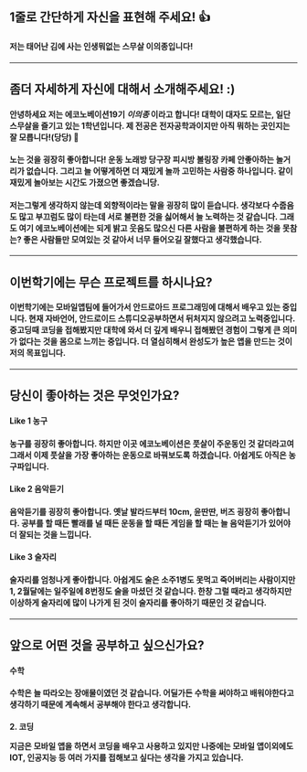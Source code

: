 ##  1줄로 간단하게 자신을 표현해 주세요! :+1:

#### 저는 태어난 김에 사는 인생뭐없는 스무살 이의종입니다!
---
## 좀더 자세하게 자신에 대해서 소개해주세요! :)

#### 안녕하세요 저는 에코노베이션19기 *이의종* 이라고 합니다! 대학이 대자도 모르는, 일단 스무살을 즐기고 있는 1학년입니다. 제 전공은 전자공학과이지만 아직 뭐하는 곳인지는 잘 모릅니다!(당당) :eyes: 

#### 노는 것을 굉장히 좋아합니다! 운동 노래방 당구장 피시방 볼링장 카페 안좋아하는 놀거리가 없습니다. 그리고 늘 어떻게하면 더 재밌게 놀까 고민하는 사람중 하나입니다. 같이 재밌게 놀아보는 시간도 가졌으면 좋겠습니당.

#### 저는그렇게 생각하지 않는데 외향적이라는 말을 굉장히 많이 듣습니다. 생각보다 수줍음도 많고 부끄럼도 많이 타는데 서로 불편한 것을 싫어해서 늘 노력하는 것 같습니다. 그래도 여기 에코노베이션에는 되게 밝고 웃음도 많으신 다른 사람을 불편하게 하는 것을 못참는? 좋은 사람들만 모여있는 것 같아서 너무 들어오길 잘했다고 생각했습니다.
---

## 이번학기에는 무슨 프로젝트를 하시나요?

#### 이번학기에는 모바일앱팀에 들어가서 안드로아드 프로그래밍에 대해서 배우고 있는 중입니다. 현재 자바언어, 안드로이드 스튜디오공부하면서 뒤처지지 않으려고 노력중입니다. 중고딩때 코딩을 접해봤지만 대학에 와서 더 깊게 배우니 접해봤던 경험이 그렇게 큰 의미가 없다는 것을 몸으로 느끼는 중입니다. 더 열심히해서 완성도가 높은 앱을 만드는 것이 저의 목표입니다.

---

## 당신이 좋아하는 것은 무엇인가요?

#### Like 1 농구
#### 농구를 굉장히 좋아합니다. 하지만 이곳 에코노베이션은 풋살이 주운동인 것 같더라고여 그래서 이제 풋살을 가장 좋아하는 운동으로 바꿔보도록 하겠습니다. 아쉽게도 아직은 농구파입니다.
#### Like 2 음악듣기
#### 음악듣기를 굉장히 좋아합니다. 옛날 발라드부터 10cm, 윤딴딴, 버즈 굉장히 좋아합니다. 공부를 할 때든 빨래를 널 때든 운동을 할 때든 게임을 할 때는 늘 음악듣기가 있어야 더 잘되는 것을 느낍니다.
#### Like 3 술자리
#### 술자리를 엄청나게 좋아합니다. 아쉽게도 술은 소주1병도 못먹고 죽어버리는 사람이지만 1, 2월달에는 일주일에 8번정도 술을 마셨던 것 같습니다. 한창 그럴 때라고 생각하지만 이상하게 술자리에 많이 나가게 된 것이 술자리를 좋아하기 때문인 것 같습니다.

---

## 앞으로 어떤 것을 공부하고 싶으신가요?

#### 수학 

#### 수학은 늘 따라오는 장애물이였던 것 같습니다. 어딜가든 수학을 써야하고 배워야한다고 생각하기 때문에 계속해서 공부해야 한다고 생각합니다.

 

**2. 코딩**

**지금은 모바일 앱을 하면서 코딩을 배우고 사용하고 있지만 나중에는 모바일 앱이외에도 IOT, 인공지능 등 여러 가지를 접해보고 싶다는 생각을 가지고 있습니다.**